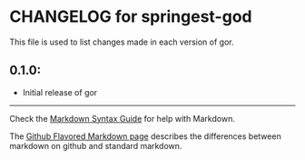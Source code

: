 # CHANGELOG for springest-god

This file is used to list changes made in each version of gor.

## 0.1.0:

* Initial release of gor

- - - 
Check the [Markdown Syntax Guide](http://daringfireball.net/projects/markdown/syntax) for help with Markdown.

The [Github Flavored Markdown page](http://github.github.com/github-flavored-markdown/) describes the differences between markdown on github and standard markdown.
